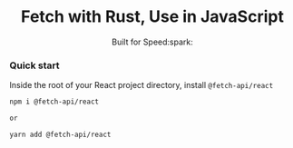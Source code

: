 <b><h1 align="center">Fetch with Rust, Use in JavaScript</h1></b>

<p align="center">Built for Speed:spark:</p>

### Quick start

Inside the root of your React project directory, install `@fetch-api/react`

```sh
npm i @fetch-api/react

or

yarn add @fetch-api/react
```
